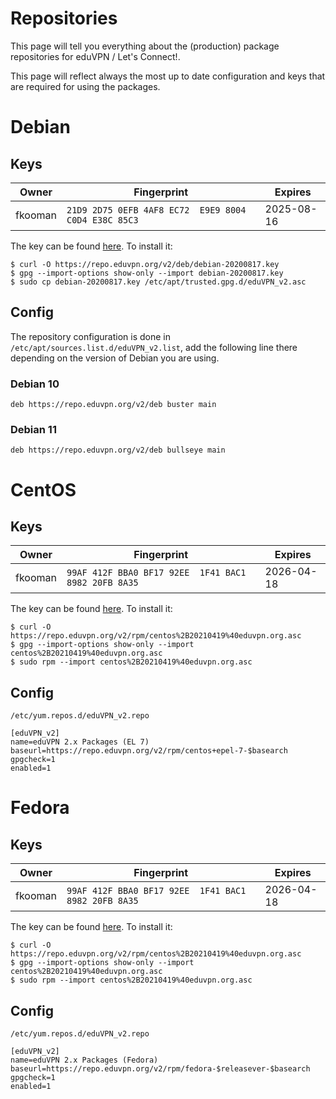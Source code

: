 # Repositories

This page will tell you everything about the (production) package repositories
for eduVPN / Let's Connect!.

This page will reflect always the most up to date configuration and keys that
are required for using the packages.

# Debian

## Keys

Owner   | Fingerprint                                          | Expires
------- | ---------------------------------------------------- | ----------
fkooman | `21D9 2D75 0EFB 4AF8 EC72  E9E9 8004 C0D4 E38C 85C3` | 2025-08-16

The key can be found 
[here](https://repo.eduvpn.org/v2/deb/debian-20200817.key). To
install it:

```
$ curl -O https://repo.eduvpn.org/v2/deb/debian-20200817.key
$ gpg --import-options show-only --import debian-20200817.key
$ sudo cp debian-20200817.key /etc/apt/trusted.gpg.d/eduVPN_v2.asc
```

## Config

The repository configuration is done in 
`/etc/apt/sources.list.d/eduVPN_v2.list`, add the following line there 
depending on the version of Debian you are using.

### Debian 10

```
deb https://repo.eduvpn.org/v2/deb buster main
```

### Debian 11

```
deb https://repo.eduvpn.org/v2/deb bullseye main
```

# CentOS

## Keys

Owner   | Fingerprint                                          | Expires
------- | ---------------------------------------------------- | ----------
fkooman | `99AF 412F BBA0 BF17 92EE  1F41 BAC1 8982 20FB 8A35` | 2026-04-18

The key can be found 
[here](https://repo.eduvpn.org/v2/rpm/centos%2B20210419%40eduvpn.org.asc). To
install it:

```
$ curl -O https://repo.eduvpn.org/v2/rpm/centos%2B20210419%40eduvpn.org.asc
$ gpg --import-options show-only --import centos%2B20210419%40eduvpn.org.asc
$ sudo rpm --import centos%2B20210419%40eduvpn.org.asc
```

## Config

`/etc/yum.repos.d/eduVPN_v2.repo`

```
[eduVPN_v2]
name=eduVPN 2.x Packages (EL 7)
baseurl=https://repo.eduvpn.org/v2/rpm/centos+epel-7-$basearch
gpgcheck=1
enabled=1
```

# Fedora

## Keys

Owner   | Fingerprint                                          | Expires
------- | ---------------------------------------------------- | ----------
fkooman | `99AF 412F BBA0 BF17 92EE  1F41 BAC1 8982 20FB 8A35` | 2026-04-18

The key can be found 
[here](https://repo.eduvpn.org/v2/rpm/centos%2B20210419%40eduvpn.org.asc). To
install it:

```
$ curl -O https://repo.eduvpn.org/v2/rpm/centos%2B20210419%40eduvpn.org.asc
$ gpg --import-options show-only --import centos%2B20210419%40eduvpn.org.asc
$ sudo rpm --import centos%2B20210419%40eduvpn.org.asc
```

## Config

`/etc/yum.repos.d/eduVPN_v2.repo`

```
[eduVPN_v2]
name=eduVPN 2.x Packages (Fedora)
baseurl=https://repo.eduvpn.org/v2/rpm/fedora-$releasever-$basearch
gpgcheck=1
enabled=1
```
